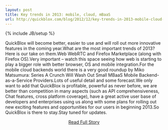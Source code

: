 ```yaml
---
layout: post
title: Key trends in 2013: mobile, cloud, mBaaS
url: http://quickblox.com/blog/2012/12/key-trends-in-2013-mobile-cloud-mbaas/
---
```

{% include JB/setup %}<p>QuickBlox will become better, easier to use and will roll out more innovative features in the coming year.What are the most important trends of 2013?Here is our take on them.Web
 WebRTC and Firefox Marketplace (along with Firefox OS).Very important – watch this space seeing how web is starting to play a bigger role with better browser, OS and mobile integration.For the mobile cloud backends world there is a very good roundup by Miko Matsumura: Series A Crunch Will Wash Out Small MBaaS Mobile Backend-as-a-Service Providers.Lots of useful detail and some forecast.We only want to add that QuickBlox is profitable, powerful as never before, we are better than competition in many aspects (such as API comprehensiveness, Chat features, cross platform coverage), have a great active user base of developers and enterprises using us along with some plans for rolling out new exciting features and opportunities for our users in beginning 2013.So QuickBlox is there to stay.Stay tuned for updates.</p>
<center><p><a href="http://quickblox.com/blog/2012/12/key-trends-in-2013-mobile-cloud-mbaas/" style='padding:15px;'>Read Full Story</a></p></center>
